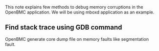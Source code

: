 This note explains few methods to debug memory corruptions in the OpenBMC application. We will be using mboxd application as an example.

## Find stack trace using GDB command
OpenBMC generate core dump file on memory faults like segmentation fault.
